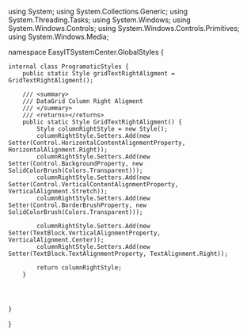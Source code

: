 ﻿using System;
using System.Collections.Generic;
using System.Threading.Tasks;
using System.Windows;
using System.Windows.Controls;
using System.Windows.Controls.Primitives;
using System.Windows.Media;

namespace EasyITSystemCenter.GlobalStyles {

    internal class ProgramaticStyles {
        public static Style gridTextRightAligment = GridTextRightAligment();

        /// <summary>
        /// DataGrid Column Right Aligment
        /// </summary>
        /// <returns></returns>
        public static Style GridTextRightAligment() {
            Style columnRightStyle = new Style();
            columnRightStyle.Setters.Add(new Setter(Control.HorizontalContentAlignmentProperty, HorizontalAlignment.Right));
            columnRightStyle.Setters.Add(new Setter(Control.BackgroundProperty, new SolidColorBrush(Colors.Transparent)));
            columnRightStyle.Setters.Add(new Setter(Control.VerticalContentAlignmentProperty, VerticalAlignment.Stretch));
            columnRightStyle.Setters.Add(new Setter(Control.BorderBrushProperty, new SolidColorBrush(Colors.Transparent)));

            columnRightStyle.Setters.Add(new Setter(TextBlock.VerticalAlignmentProperty, VerticalAlignment.Center));
            columnRightStyle.Setters.Add(new Setter(TextBlock.TextAlignmentProperty, TextAlignment.Right));

            return columnRightStyle;
        }


      

    }
}